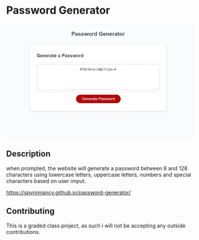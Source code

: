 # Password Generator

![An app window with the label Password Generator, an input field labeled Your Secure Password, and a Generate Password button.](./Assets/Capture.PNG)

## Description

when prompted, the website will generate a password between 8 and 128 characters using lowercase letters, uppercase letters, numbers and special characters based on user imput.

https://spyromancy.github.io/password-generator/

## Contributing

This is a graded class project, as such i will not be accepting any outside contributions.
